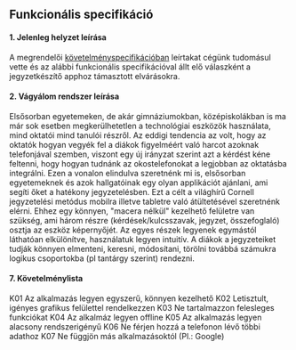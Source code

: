 Funkcionális specifikáció
-------------------------

#### 1. Jelenleg helyzet leírása
A megrendelői [követelményspecifikációban](https://github.com/vajkone/NoteTakingApp/blob/master/k%C3%B6vspec.md#1-jelenlegi-helyzet) leírtakat cégünk tudomásul vette és az alábbi funkcionális specifikációval állt elő válaszként a jegyzetkészítő apphoz támasztott elvárásokra.

#### 2. Vágyálom rendszer leírása
Elsősorban egyetemeken, de akár gimnáziumokban, középiskolákban is ma már sok esetben megkerülhetetlen a technológiai eszközök használata, mind oktatói mind tanulói részről. Az eddigi tendencia az volt, hogy az oktatók hogyan vegyék fel a diákok figyelméért való harcot azoknak telefonjával szemben, viszont egy új irányzat szerint azt a kérdést kéne feltenni, hogy hogyan tudnánk az okostelefonokat a legjobban az oktatásba integrálni. Ezen a vonalon elindulva szeretnénk mi is, elsősorban egyetemeknek és azok hallgatóinak egy olyan applikációt ajánlani, ami segíti őket a hatékony jegyzetelésben. Ezt a célt a világhírű Cornell jegyzetelési metódus mobilra illetve tabletre való átültetésével szeretnénk elérni. Ehhez egy könnyen, "macera nélkül" kezelhető felületre van szükség, ami három részre (kérdések/kulcsszavak, jegyzet, összefoglaló) osztja az eszköz képernyőjét. Az egyes részek legyenek egymástól láthatóan elkülönítve, használatuk legyen intuitív. A diákok a jegyzeteiket tudják könnyen elmenteni, keresni, módosítani, törölni továbbá számukra logikus csoportokba (pl tantárgy szerint) rendezni.

#### 7. Követelménylista
K01 Az alkalmazás legyen egyszerű, könnyen kezelhető
K02 Letisztult, igényes grafikus felülettel rendelkezzen
K03 Ne tartalmazzon felesleges funkciókat
K04 Az alkalmáz legyen offline
K05 Az alkalmazás legyen alacsony rendszerigényű
K06 Ne férjen hozzá a telefonon lévő többi adathoz
K07 Ne függjön más alkalmazásoktól (Pl.: Google)
